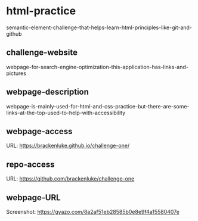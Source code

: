 # html-practice
semantic-element-challenge-that-helps-learn-html-principles-like-git-and-github
## challenge-website
webpage-for-search-engine-optimization-this-application-has-links-and-pictures
## webpage-description
webpage-is-mainly-used-for-html-and-css-practice-but-there-are-some-links-at-the-top-used-to-help-with-accessibility
## webpage-access
URL: https://brackenluke.github.io/challenge-one/
## repo-access
URL: https://github.com/brackenluke/challenge-one
## webpage-URL
Screenshot: https://gyazo.com/8a2af51eb28585b0e8e9f4a15580407e
